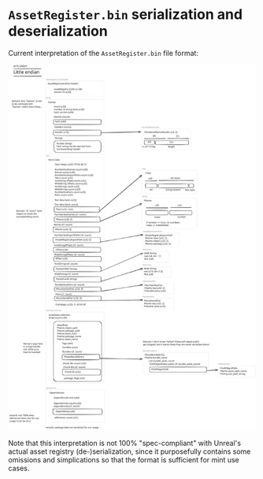 # `AssetRegister.bin` serialization and deserialization

Current interpretation of the `AssetRegister.bin` file format:

![`AssetRegister.bin` format](img/AssetRegister.bin-format.svg)

Note that this interpretation is not 100% "spec-compliant" with Unreal's actual asset registry
(de-)serialization, since it purposefully contains some omissions and simplications so that the
format is sufficient for mint use cases.
